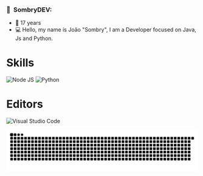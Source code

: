 <h3> 📌 &nbsp;SombryDEV: </h3>

- 🍕 17 years
- 💻 Hello, my name is João "Sombry", I am a Developer focused on Java, Js and Python. 

# Skills

![Node JS](https://img.shields.io/badge/NodeJS-6EFF33F?style=for-the-badge&logo=javascript&logoColor=white)
![Python](https://img.shields.io/badge/Python-33B8FF?style=for-the-badge&logo=python&logoColor=white)


# Editors

![Visual Studio Code](https://img.shields.io/badge/Visual%20Studio%20Code-0078d7.svg?style=for-the-badge&logo=visual-studio-code&logoColor=white)


![Snake animation](https://github.com/LMS5413/LMS5413/blob/output/github-contribution-grid-snake.svg)
